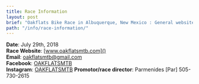 ```yaml
---
title: Race Information 
layout: post
brief: "Oakflats Bike Race in Albuquerque, New Mexico : General websites and contact information to stay informed about the race" 
path: "/info/race-information/"
---
```


**Date**: July 29th, 2018  
**Race Website**: [www.oakflatsmtb.com]()  
**Email**: oakflatsmtb@gmail.com  
**Facebook**: [OAKFLATSMTB](https://www.facebook.com/Oakflats-MTB-738873469643155/)  
**Instagram**: [OAKFLATSMTB](https://www.instagram.com/oakflatsmtb/)
**Promotor/race director**: Parmenides [Par] 505-730-2615   

